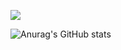 <a href="link" target="_blank"><img src="https://img.shields.io/badge/singu1ari7y-E4405F?style=for-the-badge&logo=Instaram&logoColor=000000"/></a>

![Anurag's GitHub stats](https://github-readme-stats.vercel.app/api?username=hyobin-yang&show_icons=true&theme=radical)
